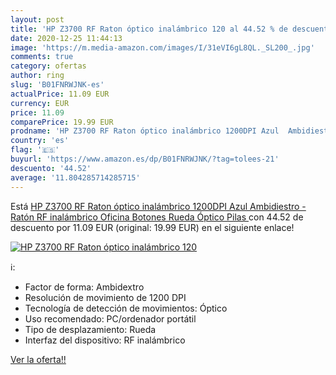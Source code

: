 ```yaml
---
layout: post
title: 'HP Z3700 RF Raton óptico inalámbrico 120 al 44.52 % de descuento'
date: 2020-12-25 11:44:13
image: 'https://m.media-amazon.com/images/I/31eVI6gL8QL._SL200_.jpg'
comments: true
category: ofertas
author: ring
slug: 'B01FNRWJNK-es'
actualPrice: 11.09 EUR
currency: EUR
price: 11.09
comparePrice: 19.99 EUR
prodname: 'HP Z3700 RF Raton óptico inalámbrico 1200DPI Azul  Ambidiestro  - Ratón  RF inalámbrico  Oficina  Botones  Rueda  Óptico  Pilas '
country: 'es'
flag: '🇪🇸'
buyurl: 'https://www.amazon.es/dp/B01FNRWJNK/?tag=tolees-21'
descuento: '44.52'
average: '11.804285714285715'
---
```


Está [HP Z3700 RF Raton óptico inalámbrico 1200DPI Azul  Ambidiestro  - Ratón  RF inalámbrico  Oficina  Botones  Rueda  Óptico  Pilas ](https://www.amazon.es/dp/B01FNRWJNK/?tag=tolees-21) con 44.52 de descuento por 11.09 EUR (original: 19.99 EUR) en el siguiente enlace!

[![HP Z3700 RF Raton óptico inalámbrico 120](https://m.media-amazon.com/images/I/31eVI6gL8QL._SL200_.jpg)](https://www.amazon.es/dp/B01FNRWJNK/?tag=tolees-21)

ℹ️:

- Factor de forma: Ambidextro
- Resolución de movimiento de 1200 DPI
- Tecnología de detección de movimientos: Óptico
- Uso recomendado: PC/ordenador portátil
- Tipo de desplazamiento: Rueda
- Interfaz del dispositivo: RF inalámbrico

[Ver la oferta!!](https://www.amazon.es/dp/B01FNRWJNK/?tag=tolees-21)
